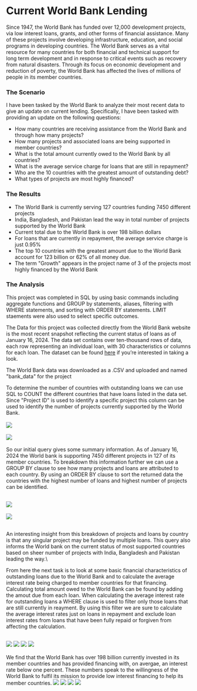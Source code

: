 # Current World Bank Lending

Since 1947, the World Bank has funded over 12,000 development projects, via low interest loans, grants, and other forms of financial assistance. Many of these projects involve developing infrastructure, education, and social programs in developing countries. The World Bank serves as a vital resource for many countries for both financial and technical support for long term development and in response to critical events such as recovery from natural disasters. Through its focus on economic development and reduction of poverty, the World Bank has affected the lives of millions of people in its member countries. 

### The Scenario

I have been tasked by the World Bank to analyze their most recent data to give an update on current lending. Specifically, I have been tasked with providing an update on the following questions:
 
- How many countries are receiving assistance from the World Bank and through how many projects?
- How many projects and associated loans are being supported in member countries? 
- What is the total amount currently owed to the World Bank by all countries?
- What is the average service charge for loans that are still in repayment?
- Who are the 10 countries with the greatest amount of outstanding debt?
- What types of projects are most highly financed?

### The Results

- The World Bank is currently serving 127 countries funding 7450 different projects
- India, Bangladesh, and Pakistan lead the way in total number of projects supported by the World Bank
- Current total due to the World Bank is over 198 billion dollars
- For loans that are currently in repayment, the average service charge is just 0.95%
- The top 10 countries with the greatest amount due to the World Bank account for 123 billion or 62% of all money due.
- The term "Growth" appears in the project name of 3 of the projects most highly financed by the World Bank

### The Analysis

This project was completed in SQL by using basic commands including aggregate functions and GROUP by statements, aliases, filtering with WHERE statements, and sorting with ORDER BY statements. LIMIT staements were also used to select specific outcomes.

The Data for this project was collected directly from the World Bank website is the most recent snapshot reflecting the current status of loans as of January 16, 2024. The data set contains over ten-thousand rows of data, each row representing an individual loan, with 30 characteristics or columns for each loan.  The dataset can be found [here](https://finances.worldbank.org/Loans-and-Credits/IDA-Statement-of-Credits-and-Grants-Latest-Availab/ebmi-69yj/about_data) if you’re interested in taking a look. 

The World Bank data was downloaded as a .CSV and uploaded and named "bank_data" for the project

To determine the number of countries with outstanding loans we can use SQL to COUNT the different countries that have loans listed in the data set. Since "Project ID" is used to identify a specific project this column can be used to identify the number of projects currently supported by the World Bank. 
<br/><br/>
<img src="images/SQL Project Query 1.png?raw=true"/>
<br/><br/>
<img src="images/SQL Project Result 1.png?raw=true"/>
<br/><br/>
So our initial query gives some summary information. As of January 16, 2024 the World bank is supporting 7450 different projects in 127 of its member countries. To breakdown this information further we can use a GROUP BY clause to see how many projects and loans are attributed to each country. By using an ORDER BY clause to sort the returned data the countries with the highest number of loans and highest number of projects can be identified.
<br/><br/>

<img src="images/SQL Project Query 2.png?raw=true"/>
<br/><br/>
<img src="images/SQL Project Result 2.png?raw=true"/>
<br/><br/>

An interesting insight from this breakdown of projects and loans by country is that any singular project may be funded by multiple loans. This query also informs the World bank on the current status of most supported countries based on sheer number of projects with India, Bangladesh and Pakistan leading the way.\

From here the next task is to look at some basic financial characteristics of outstanding loans due to the World Bank and to calculate the average interest rate being charged to member countries for that financing. Calculating total amount owed to the World Bank can be found by adding the amout due from each loan. When calculating the average interest rate for outstanding loans a WHERE clause is used to filter only those loans that are still currently in reayment. By using this filter we are sure to calculate the average interest rates just on loans in repayment and exclude loan interest rates from loans that have been fully repaid or forgiven from affecting the calculation.
<br/><br/>

<img src="images/SQL Project Query 3.png?raw=true"/>
<img src="images/SQL Project Result 3a.png?raw=true"/>
<img src="images/SQL Project Query 4.png?raw=true"/>
<img src="images/SQL Project Result 4a.png?raw=true"/>
<br/><br/>
We find that the World Bank has over 198 billion currently invested in its member countries and has provided financing with, on avergae, an interest rate below one percent. These numbers speak to the willingness of the World Bank to fulfil its mission to provide low interest financing to help its member countries.


<img src="images/SQL Project Query 5.png?raw=true"/>
<img src="images/SQL Project Result 5b.png?raw=true"/>
<img src="images/SQL Project Query 6.png?raw=true"/>
<img src="images/SQL Project Result 6.png?raw=true"/>





